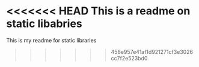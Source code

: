 <<<<<<< HEAD
This is a readme on static libabries
=======
This is my readme for static libraries
>>>>>>> 458e957e41af1d921271cf3e3026cc7f2e523bd0
